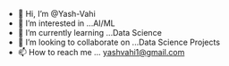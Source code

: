 - 👋 Hi, I’m @Yash-Vahi
- 👀 I’m interested in ...AI/ML
- 🌱 I’m currently learning ...Data Science
- 💞️ I’m looking to collaborate on ...Data Science Projects
- 📫 How to reach me ... yashvahi1@gmail.com

<!---
Yash-Vahi/Yash-Vahi is a ✨ special ✨ repository because its `README.md` (this file) appears on your GitHub profile.
You can click the Preview link to take a look at your changes.
--->
